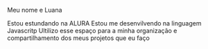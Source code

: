 Meu nome e Luana

Estou estundando na ALURA
Estou me desenvilvendo na linguagem Javascritp
Ultilizo esse espaço para a minha organização e compartilhamento dos meus projetos que eu faço 
